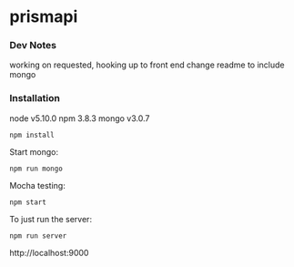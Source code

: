 # prismapi

### Dev Notes

working on requested, hooking up to front end
change readme to include mongo

### Installation

node v5.10.0
npm 3.8.3
mongo v3.0.7

```
npm install
```

Start mongo:
```
npm run mongo
```

Mocha testing:
```
npm start
```

To just run the server:
```
npm run server
```

http://localhost:9000

